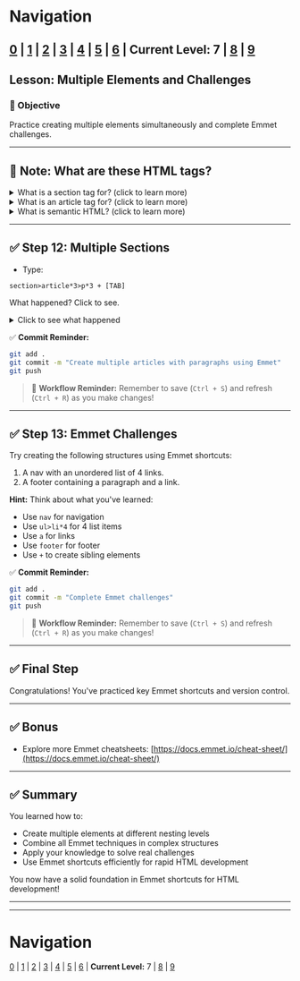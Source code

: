 # Navigation
[0](./emmet-intro-lv0.md) | [1](./emmet-intro-lv1.md) | [2](./emmet-intro-lv2.md) | [3](./emmet-intro-lv3.md) | [4](./emmet-intro-lv4.md) | [5](./emmet-intro-lv5.md) | [6](./emmet-intro-lv6.md) | **Current Level:** 7 | [8](./emmet-intro-lv8.md) | [9](./emmet-intro-lv9.md)
---

## Lesson: Multiple Elements and Challenges

### 🎯 Objective

Practice creating multiple elements simultaneously and complete Emmet challenges.

---

## 📝 **Note: What are these HTML tags?**

<details>
  <summary>What is a section tag for? (click to learn more)</summary>
  <div>
    <p>A <code>&lt;section&gt;</code> tag is used to group related content together. Think of it like a chapter in a book or a section in a newspaper. It helps organize your webpage into logical parts. For example, you might have a section for "About Us", another for "Contact Information", and another for "Latest News".</p>
  </div>
</details>

<details>
  <summary>What is an article tag for? (click to learn more)</summary>
  <div>
    <p>An <code>&lt;article&gt;</code> tag is used for content that could stand on its own, like a blog post, news story, or product review. Think of it like an article in a magazine - it's a complete piece of content that makes sense even if you read it by itself. Articles are often placed inside sections.</p>
  </div>
</details>

<details>
  <summary>What is semantic HTML? (click to learn more)</summary>
  <div>
    <p>Semantic HTML means using HTML tags that describe what the content actually is, not just how it looks. Instead of using <code>&lt;div&gt;</code> for everything, we use meaningful tags like <code>&lt;section&gt;</code>, <code>&lt;article&gt;</code>, <code>&lt;header&gt;</code>, <code>&lt;footer&gt;</code>, <code>&lt;nav&gt;</code>, etc. This makes your code easier to understand and helps search engines and screen readers better understand your content.</p>
  </div>
</details>

---

## ✅ Step 12: Multiple Sections

* Type:

```
section>article*3>p*3 + [TAB]
```

What happened? Click to see.

<details>
  <summary>Click to see what happened</summary>
  <div>
    <p>This created a section containing three articles, and each article contains three paragraphs! This is a complex structure that would take much longer to write manually.</p>
  </div>
</details>

✅ **Commit Reminder:**

```bash
git add .
git commit -m "Create multiple articles with paragraphs using Emmet"
git push
```

> 🔄 **Workflow Reminder:** Remember to save (`Ctrl + S`) and refresh (`Ctrl + R`) as you make changes!

---

## ✅ Step 13: Emmet Challenges

Try creating the following structures using Emmet shortcuts:

1. A nav with an unordered list of 4 links.
2. A footer containing a paragraph and a link.

**Hint:** Think about what you've learned:
- Use `nav` for navigation
- Use `ul>li*4` for 4 list items
- Use `a` for links
- Use `footer` for footer
- Use `+` to create sibling elements

✅ **Commit Reminder:**

```bash
git add .
git commit -m "Complete Emmet challenges"
git push
```

> 🔄 **Workflow Reminder:** Remember to save (`Ctrl + S`) and refresh (`Ctrl + R`) as you make changes!

---

## ✅ Final Step

Congratulations! You've practiced key Emmet shortcuts and version control.

---

## ✅ Bonus

* Explore more Emmet cheatsheets:
  [https://docs.emmet.io/cheat-sheet/](https://docs.emmet.io/cheat-sheet/)

---

## ✅ Summary

You learned how to:
* Create multiple elements at different nesting levels
* Combine all Emmet techniques in complex structures
* Apply your knowledge to solve real challenges
* Use Emmet shortcuts efficiently for rapid HTML development

You now have a solid foundation in Emmet shortcuts for HTML development!

---


---

# Navigation
[0](./emmet-intro-lv0.md) | [1](./emmet-intro-lv1.md) | [2](./emmet-intro-lv2.md) | [3](./emmet-intro-lv3.md) | [4](./emmet-intro-lv4.md) | [5](./emmet-intro-lv5.md) | [6](./emmet-intro-lv6.md) | **Current Level:** 7 | [8](./emmet-intro-lv8.md) | [9](./emmet-intro-lv9.md)
